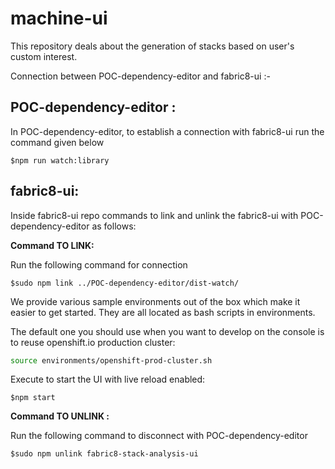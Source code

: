 # machine-ui
This repository deals about the generation of stacks based on user's custom interest.

Connection between POC-dependency-editor and fabric8-ui :-

## POC-dependency-editor :

In POC-dependency-editor, to establish a connection with fabric8-ui run the command given below

`$npm run watch:library`


## fabric8-ui:

Inside fabric8-ui repo commands to link and unlink the fabric8-ui with POC-dependency-editor as follows:

**Command TO LINK:**

Run the following command for connection

`$sudo npm link ../POC-dependency-editor/dist-watch/`


We provide various sample environments out of the box which make it easier to get started. They are all located as bash scripts in environments.

The default one you should use when you want to develop on the console is to reuse openshift.io production cluster:

```bash
source environments/openshift-prod-cluster.sh
```

Execute to start the UI with live reload enabled:

`$npm start`

**Command TO UNLINK :**

Run the following command to disconnect with POC-dependency-editor

`$sudo npm unlink fabric8-stack-analysis-ui`



